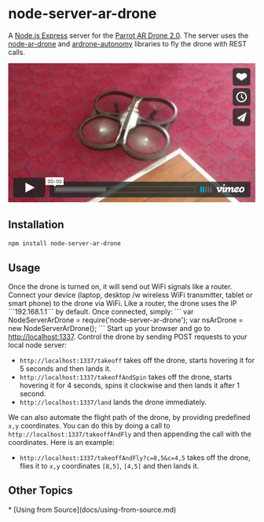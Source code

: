 <h1>node-server-ar-drone</h1>

A <a href="http://expressjs.com/" target="_blank">Node.js Express</a> server for the <a href="http://ardrone2.parrot.com/" target="_blank">Parrot AR Drone 2.0</a>. The server uses the <a href="https://github.com/felixge/node-ar-drone" target="_blank">node-ar-drone</a> and <a href="https://github.com/eschnou/ardrone-autonomy" target="_blank">ardrone-autonomy</a> libraries to fly the drone with REST calls.

<a href="https://vimeo.com/104703586"><img src="https://raw.githubusercontent.com/sirarsalih/sirarsalih.github.io/master/public/img/rest_drone.PNG"/></a>

<h2>Installation</h2>

```
npm install node-server-ar-drone
```

<h2>Usage</h2>
Once the drone is turned on, it will send out WiFi signals like a router. Connect your device (laptop, desktop /w wireless WiFi transmitter, tablet or smart phone) to the drone via WiFi. Like a router, the drone uses the IP ```192.168.1.1``` by default. Once connected, simply:
```
var NodeServerArDrone = require('node-server-ar-drone');
var nsArDrone = new NodeServerArDrone();
```
Start up your browser and go to <a href="http://localhost:1337" target="_blank">http://localhost:1337</a>. Control the drone by sending POST requests to your local node server:

<ul>
<li><code>http://localhost:1337/takeoff</code> takes off the drone, starts hovering it for 5 seconds and then lands it.</li>
<li><code>http://localhost:1337/takeoffAndSpin</code> takes off the drone, starts hovering it for 4 seconds, spins it clockwise and then lands it after 1 second.</li>
<li><code>http://localhost:1337/land</code> lands the drone immediately.</li>
</ul>

We can also automate the flight path of the drone, by providing predefined <code>x,y</code> coordinates. You can do this by doing a call to <code>http://localhost:1337/takeoffAndFly</code> and then appending the call with the coordinates. Here is an example:

<ul>
<li>
<code>http://localhost:1337/takeoffAndFly?c=8,5&c=4,5</code> takes off the drone, flies it to <code>x,y</code> coordinates <code>[8,5]</code>, <code>[4,5]</code> and then lands it. 
</li>
</ul>

<h2>Other Topics</h2>
* [Using from Source](docs/using-from-source.md)